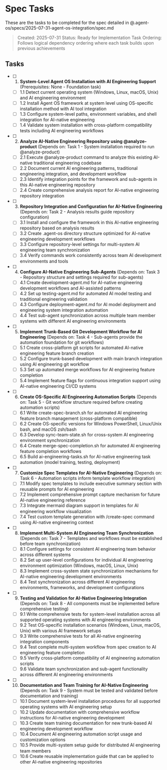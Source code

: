 # Spec Tasks

These are the tasks to be completed for the spec detailed in @.agent-os/specs/2025-07-31-agent-os-integration/spec.md

> Created: 2025-07-31
> Status: Ready for Implementation
> Task Ordering: Follows logical dependency ordering where each task builds upon previous achievements

## Tasks

- [ ] 1. **System-Level Agent OS Installation with AI Engineering Support** (Prerequisites: None - Foundation task)
  - [ ] 1.1 Detect current operating system (Windows, Linux, macOS, Unix) and AI engineering environment
  - [ ] 1.2 Install Agent OS framework at system level using OS-specific installation method with AI tool integration
  - [ ] 1.3 Configure system-level paths, environment variables, and shell integration for AI-native engineering
  - [ ] 1.4 Validate system installation with cross-platform compatibility tests including AI engineering workflows

- [ ] 2. **Analyze AI-Native Engineering Repository using @analyze-product** (Depends on: Task 1 - System installation required to run @analyze-product)
  - [ ] 2.1 Execute @analyze-product command to analyze this existing AI-native traditional engineering codebase
  - [ ] 2.2 Document current AI engineering patterns, traditional engineering integration, and development workflow
  - [ ] 2.3 Identify integration points for the framework and sub-agents in this AI-native engineering repository
  - [ ] 2.4 Create comprehensive analysis report for AI-native engineering repository integration

- [ ] 3. **Repository Integration and Configuration for AI-Native Engineering** (Depends on: Task 2 - Analysis results guide repository configuration)
  - [ ] 3.1 Install and configure the framework in this AI-native engineering repository based on analysis results
  - [ ] 3.2 Create .agent-os directory structure optimized for AI-native engineering development workflows
  - [ ] 3.3 Configure repository-level settings for multi-system AI engineering team synchronization
  - [ ] 3.4 Verify commands work consistently across team AI development environments and tools

- [ ] 4. **Configure AI-Native Engineering Sub-Agents** (Depends on: Task 3 - Repository structure and settings required for sub-agents)
  - [ ] 4.1 Create development-agent.md for AI-native engineering development workflows and AI-assisted patterns
  - [ ] 4.2 Set up testing-agent.md for automated AI model testing and traditional engineering validation
  - [ ] 4.3 Configure deployment-agent.md for AI model deployment and engineering system integration automation
  - [ ] 4.4 Test sub-agent synchronization across multiple team member systems with different AI engineering environments

- [ ] 5. **Implement Trunk-Based Git Development Workflow for AI Engineering** (Depends on: Task 4 - Sub-agents provide the automation foundation for git workflows)
  - [ ] 5.1 Create cross-platform git scripts for automated AI-native engineering feature branch creation
  - [ ] 5.2 Configure trunk-based development with main branch integration using AI engineering git workflow
  - [ ] 5.3 Set up automated merge workflows for AI engineering feature completion
  - [ ] 5.4 Implement feature flags for continuous integration support using AI-native engineering CI/CD systems

- [ ] 6. **Create OS-Specific AI Engineering Automation Scripts** (Depends on: Task 5 - Git workflow structure required before creating automation scripts)
  - [ ] 6.1 Write create-spec-branch.sh for automated AI engineering feature branch management (cross-platform compatible)
  - [ ] 6.2 Create OS-specific versions for Windows PowerShell, Linux/Unix bash, and macOS zsh/bash
  - [ ] 6.3 Develop sync-team-state.sh for cross-system AI engineering environment synchronization
  - [ ] 6.4 Create merge-spec-completion.sh for automated AI engineering feature completion workflows
  - [ ] 6.5 Build ai-engineering-tasks.sh for AI-native engineering task automation (model training, testing, deployment)

- [ ] 7. **Customize Spec Templates for AI-Native Engineering** (Depends on: Task 6 - Automation scripts inform template workflow integration)
  - [ ] 7.1 Modify spec templates to include executive summary section with reusable prompts for AI engineering
  - [ ] 7.2 Implement comprehensive prompt capture mechanism for future AI-native engineering reference
  - [ ] 7.3 Integrate mermaid diagram support in templates for AI engineering workflow visualization
  - [ ] 7.4 Test custom template generation with /create-spec command using AI-native engineering context

- [ ] 8. **Implement Multi-System AI Engineering Team Synchronization** (Depends on: Task 7 - Templates and workflows must be established before team synchronization)
  - [ ] 8.1 Configure settings for consistent AI engineering team behavior across different systems
  - [ ] 8.2 Set up user-level configurations for individual AI engineering environment optimization (Windows, macOS, Linux, Unix)
  - [ ] 8.3 Implement cross-system state synchronization mechanisms for AI-native engineering development environments
  - [ ] 8.4 Test synchronization across different AI engineering environments, frameworks, and development configurations

- [ ] 9. **Testing and Validation for AI-Native Engineering Integration** (Depends on: Task 8 - All components must be implemented before comprehensive testing)
  - [ ] 9.1 Write comprehensive tests for system-level installation across all supported operating systems with AI engineering environments
  - [ ] 9.2 Test OS-specific installation scenarios (Windows, Linux, macOS, Unix) with various AI framework setups
  - [ ] 9.3 Write comprehensive tests for all AI-native engineering integration components
  - [ ] 9.4 Test complete multi-system workflow from spec creation to AI engineering feature completion
  - [ ] 9.5 Verify cross-platform compatibility of AI engineering automation scripts
  - [ ] 9.6 Validate team synchronization and sub-agent functionality across different AI engineering environments

- [ ] 10. **Documentation and Team Training for AI-Native Engineering** (Depends on: Task 9 - System must be tested and validated before documentation and training)
  - [ ] 10.1 Document system-level installation procedures for all supported operating systems with AI engineering setup
  - [ ] 10.2 Update documentation with comprehensive workflow instructions for AI-native engineering development
  - [ ] 10.3 Create team training documentation for new trunk-based AI engineering development workflow
  - [ ] 10.4 Document AI engineering automation script usage and customization options
  - [ ] 10.5 Provide multi-system setup guide for distributed AI engineering team members
  - [ ] 10.6 Create reusable implementation guide that can be applied to other AI-native engineering repositories